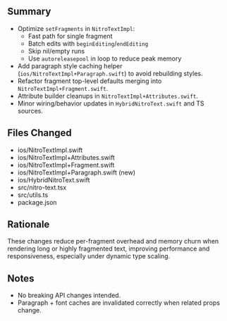 ## Summary

- Optimize `setFragments` in `NitroTextImpl`:
  - Fast path for single fragment
  - Batch edits with `beginEditing`/`endEditing`
  - Skip nil/empty runs
  - Use `autoreleasepool` in loop to reduce peak memory
- Add paragraph style caching helper (`ios/NitroTextImpl+Paragraph.swift`) to avoid rebuilding styles.
- Refactor fragment top-level defaults merging into `NitroTextImpl+Fragment.swift`.
- Attribute builder cleanups in `NitroTextImpl+Attributes.swift`.
- Minor wiring/behavior updates in `HybridNitroText.swift` and TS sources.

## Files Changed
- ios/NitroTextImpl.swift
- ios/NitroTextImpl+Attributes.swift
- ios/NitroTextImpl+Fragment.swift
- ios/NitroTextImpl+Paragraph.swift (new)
- ios/HybridNitroText.swift
- src/nitro-text.tsx
- src/utils.ts
- package.json

## Rationale
These changes reduce per-fragment overhead and memory churn when rendering long or highly fragmented text, improving performance and responsiveness, especially under dynamic type scaling.

## Notes
- No breaking API changes intended.
- Paragraph + font caches are invalidated correctly when related props change.
